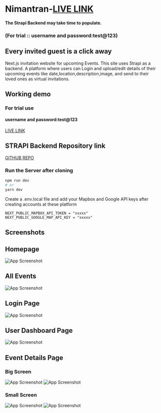 
# Nimantran-[LIVE LINK](https://nimantranfrontend.vercel.app/)
#### The Strapi Backend may take time to populate.
### (For trial :: username and password:test@123)
## Every invited guest is a click away
 Next.js invitation website for upcoming Events. 
 This site uses Strapi as a backend. 
 A platform where users can Login and upload/edit details 
 of their upcoming events like date,location,description,image, 
 and send to their loved ones as virtual invitations.
 
 ## Working demo
 ### For trial use 
 #### username and password:test@123
 [LIVE LINK](https://nimantranfrontend.vercel.app/)

## STRAPI Backend Repository link
[GITHUB REPO](https://github.com/shubhams7134/nimantran_backend)


### Run the Server after cloning

```bash
npm run dev
# or
yarn dev
```

Create a .env.local file and add your Mapbox and Google API keys after creating accounts at these platform

```
NEXT_PUBLIC_MAPBOX_API_TOKEN = "xxxxx"
NEXT_PUBLIC_GOOGLE_MAP_API_KEY = "xxxxx"
```
    
## Screenshots

## Homepage
![App Screenshot](https://user-images.githubusercontent.com/62961083/125159707-a4227e00-e196-11eb-9b76-2769575ece6b.png)



## All Events
![App Screenshot](https://user-images.githubusercontent.com/62961083/125160130-f5cc0800-e198-11eb-8b1f-d643a40c1d6c.png)


## Login Page
![App Screenshot](https://user-images.githubusercontent.com/62961083/125160201-552a1800-e199-11eb-8d5a-9b6f21eac3d3.png)

## User Dashboard Page
![App Screenshot](https://user-images.githubusercontent.com/62961083/125160262-93bfd280-e199-11eb-941e-73ce359848dc.png)

## Event Details Page
### Big Screen
![App Screenshot](https://user-images.githubusercontent.com/62961083/125160313-e13c3f80-e199-11eb-8188-159377cee301.png)
![App Screenshot](https://user-images.githubusercontent.com/62961083/125160317-e3060300-e199-11eb-9047-a09b781a87d2.png)
### Small Screen
![App Screenshot](https://user-images.githubusercontent.com/62961083/125161131-2febd880-e19e-11eb-9c0a-03f25104b988.jpg)
![App Screenshot](https://user-images.githubusercontent.com/62961083/125161130-2ebaab80-e19e-11eb-8b75-ee7df1c78589.jpg)
